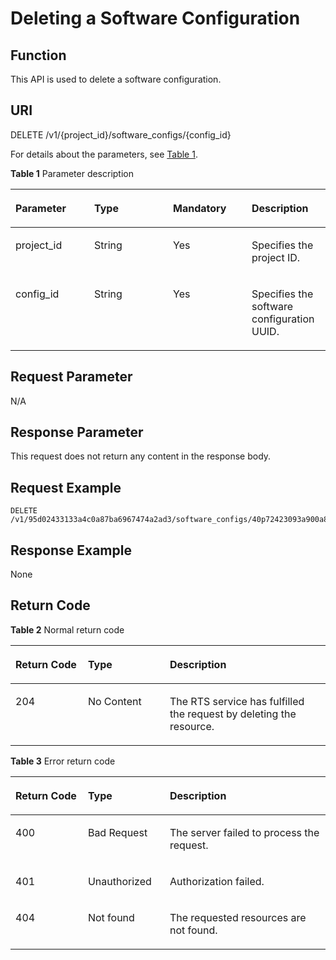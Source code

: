 # Deleting a Software Configuration<a name="EN-US_TOPIC_0084581318"></a>

## Function<a name="en-us_topic_0057973157_section42487485"></a>

This API is used to delete a software configuration.

## URI<a name="en-us_topic_0057973157_section46843046"></a>

DELETE /v1/\{project\_id\}/software\_configs/\{config\_id\}

For details about the parameters, see  [Table 1](#table1759528275).

**Table  1**  Parameter description

<a name="table1759528275"></a>
<table><thead align="left"><tr id="row26011272716"><th class="cellrowborder" valign="top" width="25%" id="mcps1.2.5.1.1"><p id="p17762534144716"><a name="p17762534144716"></a><a name="p17762534144716"></a><strong id="b411761312431"><a name="b411761312431"></a><a name="b411761312431"></a>Parameter</strong></p>
</th>
<th class="cellrowborder" valign="top" width="25%" id="mcps1.2.5.1.2"><p id="p376433420478"><a name="p376433420478"></a><a name="p376433420478"></a><strong id="b392891614312"><a name="b392891614312"></a><a name="b392891614312"></a>Type</strong></p>
</th>
<th class="cellrowborder" valign="top" width="25%" id="mcps1.2.5.1.3"><p id="p15766123474714"><a name="p15766123474714"></a><a name="p15766123474714"></a><strong id="b18867191724319"><a name="b18867191724319"></a><a name="b18867191724319"></a>Mandatory</strong></p>
</th>
<th class="cellrowborder" valign="top" width="25%" id="mcps1.2.5.1.4"><p id="p147683349474"><a name="p147683349474"></a><a name="p147683349474"></a><strong id="b719620210433"><a name="b719620210433"></a><a name="b719620210433"></a>Description</strong></p>
</th>
</tr>
</thead>
<tbody><tr id="row10601725277"><td class="cellrowborder" valign="top" width="25%" headers="mcps1.2.5.1.1 "><p id="p1765464961019"><a name="p1765464961019"></a><a name="p1765464961019"></a>project_id</p>
</td>
<td class="cellrowborder" valign="top" width="25%" headers="mcps1.2.5.1.2 "><p id="p0655184916104"><a name="p0655184916104"></a><a name="p0655184916104"></a>String</p>
</td>
<td class="cellrowborder" valign="top" width="25%" headers="mcps1.2.5.1.3 "><p id="p865694971017"><a name="p865694971017"></a><a name="p865694971017"></a>Yes</p>
</td>
<td class="cellrowborder" valign="top" width="25%" headers="mcps1.2.5.1.4 "><p id="p13658144921010"><a name="p13658144921010"></a><a name="p13658144921010"></a>Specifies the project ID.</p>
</td>
</tr>
<tr id="row15755181714553"><td class="cellrowborder" valign="top" width="25%" headers="mcps1.2.5.1.1 "><p id="p88684234559"><a name="p88684234559"></a><a name="p88684234559"></a>config_id</p>
</td>
<td class="cellrowborder" valign="top" width="25%" headers="mcps1.2.5.1.2 "><p id="p12870162385512"><a name="p12870162385512"></a><a name="p12870162385512"></a>String</p>
</td>
<td class="cellrowborder" valign="top" width="25%" headers="mcps1.2.5.1.3 "><p id="p2873923165513"><a name="p2873923165513"></a><a name="p2873923165513"></a>Yes</p>
</td>
<td class="cellrowborder" valign="top" width="25%" headers="mcps1.2.5.1.4 "><p id="p487552315518"><a name="p487552315518"></a><a name="p487552315518"></a>Specifies the software configuration UUID.</p>
</td>
</tr>
</tbody>
</table>

## Request Parameter<a name="en-us_topic_0057973157_section18934233"></a>

N/A

## Response Parameter<a name="en-us_topic_0057973157_section36190376"></a>

This request does not return any content in the response body.

## Request Example<a name="en-us_topic_0057973157_section57277930"></a>

```
DELETE /v1/95d02433133a4c0a87ba6967474a2ad3/software_configs/40p72423093a900a8b7a669768421a6a
```

## Response Example<a name="en-us_topic_0057973157_section45739330"></a>

None

## Return Code<a name="en-us_topic_0057973157_section9000792"></a>

**Table  2**  Normal return code

<a name="en-us_topic_0057973117_table40445519194057"></a>
<table><thead align="left"><tr id="en-us_topic_0057973117_row42419326194057"><th class="cellrowborder" valign="top" width="23%" id="mcps1.2.4.1.1"><p id="en-us_topic_0057973117_p13413377194057"><a name="en-us_topic_0057973117_p13413377194057"></a><a name="en-us_topic_0057973117_p13413377194057"></a>Return Code</p>
</th>
<th class="cellrowborder" valign="top" width="26%" id="mcps1.2.4.1.2"><p id="en-us_topic_0057973117_p12741761194057"><a name="en-us_topic_0057973117_p12741761194057"></a><a name="en-us_topic_0057973117_p12741761194057"></a><strong id="en-us_topic_0057973140_b84235270615814_1"><a name="en-us_topic_0057973140_b84235270615814_1"></a><a name="en-us_topic_0057973140_b84235270615814_1"></a>Type</strong></p>
</th>
<th class="cellrowborder" valign="top" width="51%" id="mcps1.2.4.1.3"><p id="en-us_topic_0057973117_p25449701194057"><a name="en-us_topic_0057973117_p25449701194057"></a><a name="en-us_topic_0057973117_p25449701194057"></a><strong id="en-us_topic_0057973140_b842352706193020"><a name="en-us_topic_0057973140_b842352706193020"></a><a name="en-us_topic_0057973140_b842352706193020"></a>Description</strong></p>
</th>
</tr>
</thead>
<tbody><tr id="en-us_topic_0057973117_row48159894194057"><td class="cellrowborder" valign="top" width="23%" headers="mcps1.2.4.1.1 "><p id="en-us_topic_0057973122_p61089452194154"><a name="en-us_topic_0057973122_p61089452194154"></a><a name="en-us_topic_0057973122_p61089452194154"></a>204</p>
</td>
<td class="cellrowborder" valign="top" width="26%" headers="mcps1.2.4.1.2 "><p id="en-us_topic_0057973122_p49298568194154"><a name="en-us_topic_0057973122_p49298568194154"></a><a name="en-us_topic_0057973122_p49298568194154"></a>No Content</p>
</td>
<td class="cellrowborder" valign="top" width="51%" headers="mcps1.2.4.1.3 "><p id="en-us_topic_0057973122_p33761032194154"><a name="en-us_topic_0057973122_p33761032194154"></a><a name="en-us_topic_0057973122_p33761032194154"></a>The RTS service has fulfilled the request by deleting the resource.</p>
</td>
</tr>
</tbody>
</table>

**Table  3**  Error return code

<a name="table8571828153012"></a>
<table><thead align="left"><tr id="en-us_topic_0084581294_row16955110342"><th class="cellrowborder" valign="top" width="23%" id="mcps1.2.4.1.1"><p id="en-us_topic_0084581294_p129561510144"><a name="en-us_topic_0084581294_p129561510144"></a><a name="en-us_topic_0084581294_p129561510144"></a><strong id="en-us_topic_0084581294_b1235759101013"><a name="en-us_topic_0084581294_b1235759101013"></a><a name="en-us_topic_0084581294_b1235759101013"></a>Return Code</strong></p>
</th>
<th class="cellrowborder" valign="top" width="26%" id="mcps1.2.4.1.2"><p id="en-us_topic_0084581294_p4959810444"><a name="en-us_topic_0084581294_p4959810444"></a><a name="en-us_topic_0084581294_p4959810444"></a><strong id="en-us_topic_0084581294_en-us_topic_0057973140_b84235270615814_1"><a name="en-us_topic_0084581294_en-us_topic_0057973140_b84235270615814_1"></a><a name="en-us_topic_0084581294_en-us_topic_0057973140_b84235270615814_1"></a>Type</strong></p>
</th>
<th class="cellrowborder" valign="top" width="51%" id="mcps1.2.4.1.3"><p id="en-us_topic_0084581294_p9959161020418"><a name="en-us_topic_0084581294_p9959161020418"></a><a name="en-us_topic_0084581294_p9959161020418"></a><strong id="en-us_topic_0084581294_en-us_topic_0057973140_b842352706193020"><a name="en-us_topic_0084581294_en-us_topic_0057973140_b842352706193020"></a><a name="en-us_topic_0084581294_en-us_topic_0057973140_b842352706193020"></a>Description</strong></p>
</th>
</tr>
</thead>
<tbody><tr id="en-us_topic_0084581294_row179609103411"><td class="cellrowborder" valign="top" width="23%" headers="mcps1.2.4.1.1 "><p id="en-us_topic_0084581294_p896118101840"><a name="en-us_topic_0084581294_p896118101840"></a><a name="en-us_topic_0084581294_p896118101840"></a>400</p>
</td>
<td class="cellrowborder" valign="top" width="26%" headers="mcps1.2.4.1.2 "><p id="en-us_topic_0084581294_p1296211015416"><a name="en-us_topic_0084581294_p1296211015416"></a><a name="en-us_topic_0084581294_p1296211015416"></a>Bad Request</p>
</td>
<td class="cellrowborder" valign="top" width="51%" headers="mcps1.2.4.1.3 "><p id="en-us_topic_0084581294_p9963110146"><a name="en-us_topic_0084581294_p9963110146"></a><a name="en-us_topic_0084581294_p9963110146"></a>The server failed to process the request.</p>
</td>
</tr>
<tr id="en-us_topic_0084581294_row181330274199"><td class="cellrowborder" valign="top" width="23%" headers="mcps1.2.4.1.1 "><p id="en-us_topic_0084581294_p18134027201912"><a name="en-us_topic_0084581294_p18134027201912"></a><a name="en-us_topic_0084581294_p18134027201912"></a>401</p>
</td>
<td class="cellrowborder" valign="top" width="26%" headers="mcps1.2.4.1.2 "><p id="en-us_topic_0084581294_p1713419274191"><a name="en-us_topic_0084581294_p1713419274191"></a><a name="en-us_topic_0084581294_p1713419274191"></a>Unauthorized</p>
</td>
<td class="cellrowborder" valign="top" width="51%" headers="mcps1.2.4.1.3 "><p id="en-us_topic_0084581294_p11134162718196"><a name="en-us_topic_0084581294_p11134162718196"></a><a name="en-us_topic_0084581294_p11134162718196"></a>Authorization failed.</p>
</td>
</tr>
<tr id="en-us_topic_0084581294_row16531631121913"><td class="cellrowborder" valign="top" width="23%" headers="mcps1.2.4.1.1 "><p id="en-us_topic_0084581294_en-us_topic_0057973122_p5338333194217"><a name="en-us_topic_0084581294_en-us_topic_0057973122_p5338333194217"></a><a name="en-us_topic_0084581294_en-us_topic_0057973122_p5338333194217"></a>404</p>
</td>
<td class="cellrowborder" valign="top" width="26%" headers="mcps1.2.4.1.2 "><p id="en-us_topic_0084581294_p125520290312"><a name="en-us_topic_0084581294_p125520290312"></a><a name="en-us_topic_0084581294_p125520290312"></a>Not found</p>
</td>
<td class="cellrowborder" valign="top" width="51%" headers="mcps1.2.4.1.3 "><p id="en-us_topic_0084581294_en-us_topic_0057973122_p29751790194217"><a name="en-us_topic_0084581294_en-us_topic_0057973122_p29751790194217"></a><a name="en-us_topic_0084581294_en-us_topic_0057973122_p29751790194217"></a>The requested resources are not found.</p>
</td>
</tr>
</tbody>
</table>

